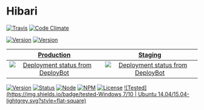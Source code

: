 # Hibari

[![Travis](https://magnum.travis-ci.com/wopian/skylark.svg?token=yBoQEdu6zS8uoXWWoq3Q&branch=master)](https://magnum.travis-ci.com/wopian/skylark)
[![Code Climate](https://codeclimate.com/repos/5612799869568064350010e4/badges/3596865e43975423fa9a/gpa.svg)](https://codeclimate.com/repos/5612799869568064350010e4/feed)


[![Version](https://img.shields.io/badge/version-0.1.0-eb4864.svg?style=flat-square)]()
[![Version](https://img.shields.io/badge/status-in--dev-eb4864.svg?style=flat-square)]()

[Production](https://hb.wopian.me) | [Staging](https://staging.wopian.me)
:---: | :---:
[![Deployment status from DeployBot](https://wopian-hb.deploybot.com/badge/88313865898261/46786.svg)](https://wopian-hb.deploybot.com/) | [![Deployment status from DeployBot](https://wopian-hb.deploybot.com/badge/34534835944506/46784.svg)](https://wopian-hb.deploybot.com/)

[![Version](https://img.shields.io/badge/version-0.5.5-brightgreen.svg?style=flat-square)]()
[![Status](https://img.shields.io/badge/status-in--dev-yellow.svg?style=flat-square)]()
[![Node](https://img.shields.io/badge/node-4.1.1-green.svg?style=flat-square)](https://nodejs.org/)
[![NPM](https://img.shields.io/badge/npm-3.3.4-green.svg?style=flat-square)](https://nodejs.org/)
[![License](https://img.shields.io/badge/license-MIT-blue.svg?style=flat-square)](http://mit-license.org/)
[![Tested](https://img.shields.io/badge/tested-Windows 7/10 | Ubuntu 14.04/15.04-lightgrey.svg?style=flat-square)]()
